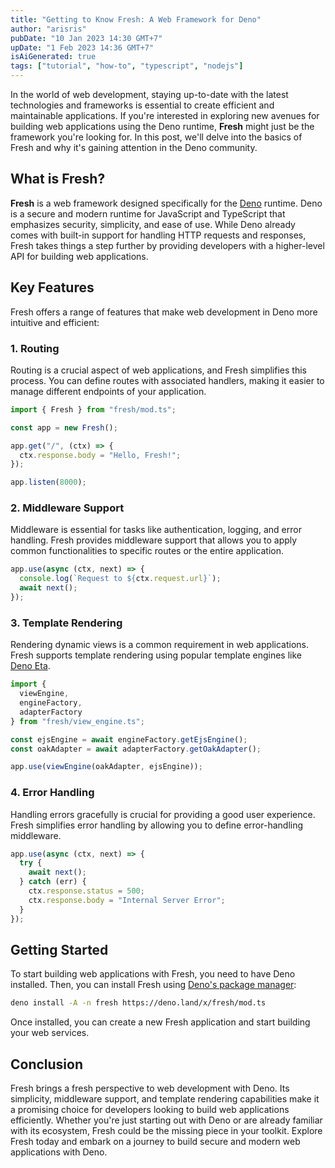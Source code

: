 ```yaml
---
title: "Getting to Know Fresh: A Web Framework for Deno"
author: "arisris"
pubDate: "10 Jan 2023 14:30 GMT+7"
upDate: "1 Feb 2023 14:36 GMT+7"
isAiGenerated: true
tags: ["tutorial", "how-to", "typescript", "nodejs"]
---
```


In the world of web development, staying up-to-date with the latest technologies and frameworks is essential to create efficient and maintainable applications. If you're interested in exploring new avenues for building web applications using the Deno runtime, **Fresh** might just be the framework you're looking for. In this post, we'll delve into the basics of Fresh and why it's gaining attention in the Deno community.

## What is Fresh?

**Fresh** is a web framework designed specifically for the [Deno](https://deno.land/) runtime. Deno is a secure and modern runtime for JavaScript and TypeScript that emphasizes security, simplicity, and ease of use. While Deno already comes with built-in support for handling HTTP requests and responses, Fresh takes things a step further by providing developers with a higher-level API for building web applications.

## Key Features

Fresh offers a range of features that make web development in Deno more intuitive and efficient:

### 1. Routing

Routing is a crucial aspect of web applications, and Fresh simplifies this process. You can define routes with associated handlers, making it easier to manage different endpoints of your application.

```typescript
import { Fresh } from "fresh/mod.ts";

const app = new Fresh();

app.get("/", (ctx) => {
  ctx.response.body = "Hello, Fresh!";
});

app.listen(8000);
```

### 2. Middleware Support

Middleware is essential for tasks like authentication, logging, and error handling. Fresh provides middleware support that allows you to apply common functionalities to specific routes or the entire application.

```typescript
app.use(async (ctx, next) => {
  console.log(`Request to ${ctx.request.url}`);
  await next();
});
```

### 3. Template Rendering

Rendering dynamic views is a common requirement in web applications. Fresh supports template rendering using popular template engines like [Deno Eta](https://github.com/eta-dev/eta).

```typescript
import {
  viewEngine,
  engineFactory,
  adapterFactory
} from "fresh/view_engine.ts";

const ejsEngine = await engineFactory.getEjsEngine();
const oakAdapter = await adapterFactory.getOakAdapter();

app.use(viewEngine(oakAdapter, ejsEngine));
```

### 4. Error Handling

Handling errors gracefully is crucial for providing a good user experience. Fresh simplifies error handling by allowing you to define error-handling middleware.

```typescript
app.use(async (ctx, next) => {
  try {
    await next();
  } catch (err) {
    ctx.response.status = 500;
    ctx.response.body = "Internal Server Error";
  }
});
```

## Getting Started

To start building web applications with Fresh, you need to have Deno installed. Then, you can install Fresh using [Deno's package manager](https://deno.land/x):

```sh
deno install -A -n fresh https://deno.land/x/fresh/mod.ts
```

Once installed, you can create a new Fresh application and start building your web services.

## Conclusion

Fresh brings a fresh perspective to web development with Deno. Its simplicity, middleware support, and template rendering capabilities make it a promising choice for developers looking to build web applications efficiently. Whether you're just starting out with Deno or are already familiar with its ecosystem, Fresh could be the missing piece in your toolkit. Explore Fresh today and embark on a journey to build secure and modern web applications with Deno.
